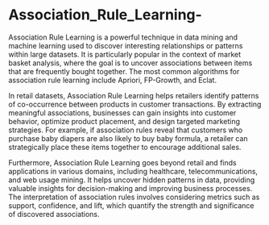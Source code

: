 # Association_Rule_Learning-


Association Rule Learning is a powerful technique in data mining and machine learning used to discover interesting relationships or patterns within large datasets. It is particularly popular in the context of market basket analysis, where the goal is to uncover associations between items that are frequently bought together. The most common algorithms for association rule learning include Apriori, FP-Growth, and Eclat.

In retail datasets, Association Rule Learning helps retailers identify patterns of co-occurrence between products in customer transactions. By extracting meaningful associations, businesses can gain insights into customer behavior, optimize product placement, and design targeted marketing strategies. For example, if association rules reveal that customers who purchase baby diapers are also likely to buy baby formula, a retailer can strategically place these items together to encourage additional sales.

Furthermore, Association Rule Learning goes beyond retail and finds applications in various domains, including healthcare, telecommunications, and web usage mining. It helps uncover hidden patterns in data, providing valuable insights for decision-making and improving business processes. The interpretation of association rules involves considering metrics such as support, confidence, and lift, which quantify the strength and significance of discovered associations.
